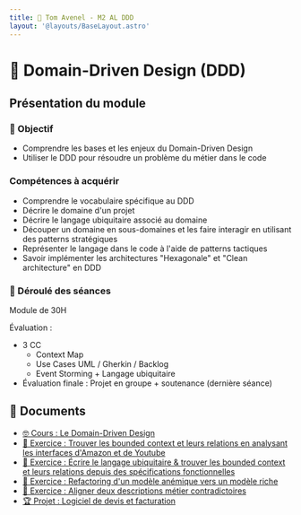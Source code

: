 ```yaml
---
title: 🤝 Tom Avenel - M2 AL DDD
layout: '@layouts/BaseLayout.astro'
---
```


# 🤝 Domain-Driven Design (DDD)

## Présentation du module

### 🎯 Objectif

- Comprendre les bases et les enjeux du Domain-Driven Design
- Utiliser le DDD pour résoudre un problème du métier dans le code
 
### Compétences à acquérir

- Comprendre le vocabulaire spécifique au DDD
- Décrire le domaine d'un projet
- Décrire le langage ubiquitaire associé au domaine
- Découper un domaine en sous-domaines et les faire interagir en utilisant des patterns stratégiques
- Représenter le langage dans le code à l'aide de patterns tactiques
- Savoir implémenter les architectures "Hexagonale" et "Clean architecture" en DDD

### 📅 Déroulé des séances

Module de 30H

Évaluation :

- 3 CC
  - Context Map
  - Use Cases UML / Gherkin / Backlog
  - Event Storming + Langage ubiquitaire
- Évaluation finale : Projet en groupe + soutenance (dernière séance)

## 📑 Documents

- [🤓 Cours : Le Domain-Driven Design](/ddd/cours)
- [📝 Exercice : Trouver les bounded context et leurs relations en analysant les interfaces d'Amazon et de Youtube](/ddd/exo-youtube-amazon)
- [📝 Exercice : Écrire le langage ubiquitaire & trouver les bounded context et leurs relations depuis des spécifications fonctionnelles](/ddd/exo-contexts)
- [📝 Exercice : Refactoring d'un modèle anémique vers un modèle riche](/ddd/exo-modele)
- [📝 Exercice : Aligner deux descriptions métier contradictoires](/ddd/exo-langage)
- [🏆 Projet : Logiciel de devis et facturation](/ddd/projet)

